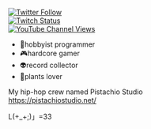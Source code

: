 <a href="https://twitter.com/quojama"><img alt="Twitter Follow" src="https://img.shields.io/twitter/follow/quojama?style=social"></a>  
<a href="https://www.twitch.tv/guojama"><img alt="Twitch Status" src="https://img.shields.io/twitch/status/guojama?style=social"></a>  
<a href="https://www.youtube.com/c/pistachiostudiokngw"><img alt="YouTube Channel Views" src="https://img.shields.io/youtube/channel/views/UC4oADTMJOqCjFuZiGz89DBw?style=social"></a>

- 🐢hobbyist programmer
- 🎮hardcore gamer
- 👽record collector
- 🌾plants lover

My hip-hop crew named Pistachio Studio  
https://pistachiostudio.net/

 L(+_+;)」=33

